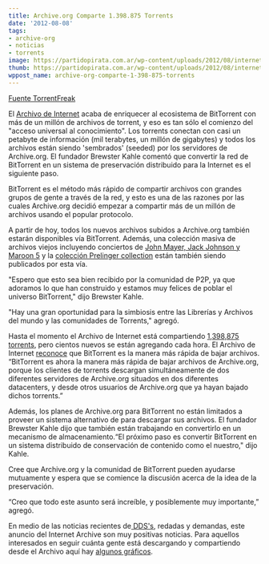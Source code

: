 ```yaml
---
title: Archive.org Comparte 1.398.875 Torrents
date: '2012-08-08'
tags:
- archive-org
- noticias
- torrents
image: https://partidopirata.com.ar/wp-content/uploads/2012/08/internet-archive.png
thumb: https://partidopirata.com.ar/wp-content/uploads/2012/08/internet-archive-150x150.png
wppost_name: archive-org-comparte-1-398-875-torrents
---
```


<a href="https://torrentfreak.com/internet-archive-starts-seeding-1398635-torrents-120807/">Fuente TorrentFreak</a>

El <a href="http://archive.org/">Archivo de Internet</a> acaba de enriquecer al ecosistema de BitTorrent con más de un millón de archivos de torrent, y eso es tan sólo el comienzo del "acceso universal al conocimiento". Los torrents conectan con casi un petabyte de información (mil terabytes, un millón de gigabytes) y todos los archivos están siendo 'sembrados' (seeded) por los servidores de Archive.org. El fundador Brewster Kahle comentó que convertir la red de BitTorrent en un sistema de preservación distribuido para la Internet es el siguiente paso.

BitTorrent es el método más rápido de compartir archivos con grandes grupos de gente a través de la red, y esto es una de las razones por las cuales Archive.org decidió empezar a compartir más de un millón de archivos usando el popular protocolo.

A partir de hoy, todos los nuevos archivos subidos a Archive.org también estarán disponibles vía BitTorrent. Además, una colección masiva de archivos viejos incluyendo conciertos de <a href="http://archive.org/search.php?query=%28mediatype%3Aetree%20AND%20-collection%3AGratefulDead%29%20AND%20-mediatype%3Acollection&amp;sort=-week">John Mayer, Jack Johnson y Maroon 5</a> y la <a href="http://archive.org/details/prelinger">colección Prelinger collection</a> están también siendo publicados por esta vía.

"Espero que esto sea bien recibido por la comunidad de P2P, ya que adoramos lo que han construido y estamos muy felices de poblar el universo BitTorrent," dijo Brewster Kahle.

"Hay una gran oportunidad para la simbiosis entre las Librerías y Archivos del mundo y las comunidades de Torrents," agregó.

<article></article><article>Hasta el momento el Archivo de Internet está compartiendo <a href="http://bt1.archive.org/hotlist.php">1,398,875 torrents</a>, pero cientos nuevos se están agregando cada hora. El Archivo de Internet <a href="http://archive.org/details/bittorrent">reconoce</a> que BitTorrent es la manera más rápida de bajar archivos. </article>“BitTorrent es ahora la manera más rápida de bajar archivos de Archive.org, porque los clientes de torrents descargan simultáneamente de dos diferentes servidores de Archive.org situados en dos diferentes datacenters, y desde otros usuarios de Archive.org que ya hayan bajado dichos torrents.”

Además, los planes de Archive.org para BitTorrent no están limitados a proveer un sistema alternativo de para descargar sus archivos. El fundador Brewster Kahle dijo que también están trabajando en convertirlo en un mecanismo de almacenamiento.“El próximo paso es convertir BitTorrent en un sistema distribuido de conservación de contenido como el nuestro," dijo Kahle.

Cree que Archive.org y la comunidad de BitTorrent pueden ayudarse mutuamente y espera que se comience la discusión acerca de la idea de la preservación.

“Creo que todo este asunto será increíble, y posiblemente muy importante,” agregó.

En medio de las noticias recientes de<a href="https://es.wikipedia.org/wiki/Ataque_de_denegaci%C3%B3n_de_servicio" target="_blank"> DDS's</a>, redadas y demandas, este anuncio del Internet Archive son muy positivas noticias. Para aquellos interesados en seguir cuánta gente está descargando y compartiendo desde el Archivo aquí hay <a href="http://graphite.us.archive.org/dashboard/bittorrent-bt1">algunos gráficos</a>.
